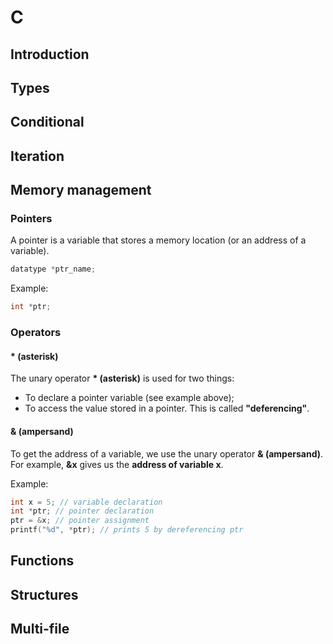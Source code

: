 # C

## Introduction

## Types

## Conditional

## Iteration

## Memory management

### Pointers

A pointer is a variable that stores a memory location (or an address of a
variable).

```c
datatype *ptr_name;
```

Example:

```c
int *ptr;
```

### Operators

#### * (asterisk)

The unary operator **\* (asterisk)** is used for two things:

- To declare a pointer variable (see example above);
- To access the value stored in a pointer. This is called **"deferencing"**.

#### & (ampersand)

To get the address of a variable, we use the unary operator **& (ampersand)**.
For example, **&x** gives us the **address of variable x**.

Example:

```c
int x = 5; // variable declaration
int *ptr; // pointer declaration
ptr = &x; // pointer assignment
printf("%d", *ptr); // prints 5 by dereferencing ptr
```

## Functions

## Structures

## Multi-file
